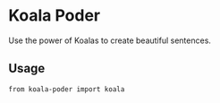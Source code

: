 # Koala Poder

Use the power of Koalas to create beautiful sentences.

## Usage

```
from koala-poder import koala

```